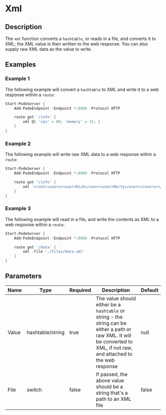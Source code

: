 # Xml

## Description

The `xml` function converts a `hashtable`, or reads in a file, and converts it to XML; the XML value is then written to the web response. You can also supply raw XML data as the value to write.

## Examples

### Example 1

The following example will convert a `hashtable` to XML and write it to a web response within a `route`:

```powershell
Start-PodeServer {
    Add-PodeEndpoint -Endpoint *:8080 -Protocol HTTP

    route get '/info' {
        xml @{ 'cpu' = 80; 'memory' = 15; }
    }
}
```

### Example 2

The following example will write raw XML data to a web response within a `route`:

```powershell
Start-PodeServer {
    Add-PodeEndpoint -Endpoint *:8080 -Protocol HTTP

    route get '/info' {
        xml '<root><users><user>Rick</user><user>Morty</user></users></root>'
    }
}
```

### Example 3

The following example will read in a file, and write the contents as XML to a web response within a `route`:

```powershell
Start-PodeServer {
    Add-PodeEndpoint -Endpoint *:8080 -Protocol HTTP

    route get '/data' {
        xml -file './files/data.xml'
    }
}
```

## Parameters

| Name | Type | Required | Description | Default |
| ---- | ---- | -------- | ----------- | ------- |
| Value | hashtable/string | true | The value should either be a `hashtable` or string - the string can be either a path or raw XML. It will be converted to XML, if not raw, and attached to the web response | null |
| File | switch | false | If passed, the above value should be a string that's a path to an XML file | false |
